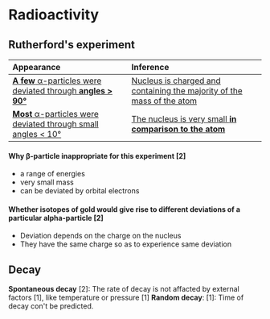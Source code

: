 # Radioactivity

## Rutherford's experiment

| Appearance                                                                | Inference                                                                     |
|:--------------------------------------------------------------------------|:------------------------------------------------------------------------------|
| <u> **A few** α-particles were deviated through **angles > 90°**</u>  | <u>Nucleus is charged and containing the majority of the mass of the atom</u> |
| <u> **Most** α-particles were deviated through small angles < 10°</u> | <u>The nucleus is very small **in comparison to the atom**</u>                |

#### Why β-particle inappropriate for this experiment \[2\]
- a range of energies
- very small mass
- can be deviated by orbital electrons

#### Whether isotopes of gold would give rise to different deviations of a particular alpha-particle \[2\]
- Deviation depends on the charge on the nucleus
- They have the same charge so as to experience same deviation

## Decay

**Spontaneous decay** \[2\]: The rate of decay is not affacted by external factors \[1\], like temperature or pressure \[1\]
**Random decay**: \[1\]: Time of decay con't be predicted.

